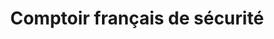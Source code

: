 ---
title: "Comptoir français de sécurité"
url: /paris/comptoir-francais-de-securite/
shop: Schlüsseldienst
---